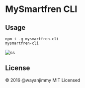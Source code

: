 MySmartfren CLI
=========


## Usage

```
npm i -g mysmartfren-cli
mysmartfren-cli
```

![ss](http://i.giphy.com/3oz8xxdlD3iT9NAQ2A.gif)

## License

&copy; 2016 @wayanjimmy
MIT Licensed
